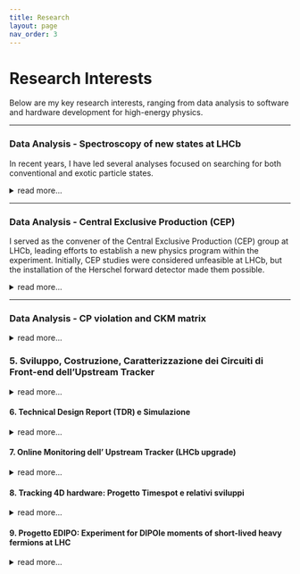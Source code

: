 ```yaml
---
title: Research
layout: page
nav_order: 3
---
```


# Research Interests
Below are my key research interests, ranging from data analysis to software and hardware development for high-energy physics.

---

### Data Analysis - Spectroscopy of new states at LHCb
In recent years, I have led several analyses focused on searching for both conventional and exotic particle states.
<details>
<summary>read more...</summary>
My primary research has centered on heavy baryons, an area that was largely unexplored before the LHC era. Since then, the LHCb experiment has become a leader in this field, and my work has contributed to the discovery of numerous new states, sparking a growing area of investigation within the scientific community. These studies were conducted either independently or within small teams—an uncommon approach in large-scale collaborations. Additionally, my research has fostered strong connections between theoretical and experimental physics, helping to bridge the gap between the two communities.
A summary of the new resonances observed at the LHC can be found [[here]](https://www.nikhef.nl/~pkoppenb/particles.html). My contributions have directly led to the experimental observation of over 12 new states, among more than 70 discovered at the LHC in the past decade.
</details>

---

### Data Analysis - Central Exclusive Production (CEP)
I served as the convener of the Central Exclusive Production (CEP) group at LHCb, leading efforts to establish a new physics program within the experiment. Initially, CEP studies were considered unfeasible at LHCb, but the installation of the Herschel forward detector made them possible.
<details>
<summary>read more...</summary>
Herschel consisted of scintillator planes positioned in the LHC tunnel, approximately 200 meters from the interaction region. Its primary function was to extend the experiment’s angular coverage and provide veto capabilities to suppress background activity. My contributions encompassed both data analysis—where I played a key role in the first publications on this topic—and experimental work, including the detector’s installation, maintenance, calibration, and repair. I was specifically responsible for its calibration and operation, as well as the design of the hardware trigger that enabled CEP event collection. Additionally, I oversaw its seamless integration into LHCb’s software and hardware framework.
This project had proven to be particularly challenging due to the synergy between low-occupancy detector operations and the broader LHCb physics program. As a pioneering initiative, every aspect had to be developed from scratch, requiring close coordination with the collaboration’s management and operational teams at the experimental site.
</details>

---

### Data Analysis - CP violation and CKM matrix
<details>
<summary>read more...</summary>
I was the lead author of the first analysis on tree-level b→c transitions. This was the primary focus of my PhD research and led to the first experimental observation of the suppressed B→DK decay channel using the ADS/GLW method. This final state is considered one of the golden channels for measuring the CKM matrix angle γ, which is one of the key physics goals for which the LHCb experiment was originally proposed. The tools I developed are still in use within LHCb, while the Probability Density Functions (PDFs) I designed to model partially reconstructed backgrounds—where a particle is lost in the decay chain—have been applied to asymmetry measurements in other channels involving neutral particles. Additionally, I was involved in the development of the frequentist fitter to the CKM γ angle that is still used by the collaboration today.
</details>


### 5. Sviluppo, Costruzione, Caratterizzazione dei Circuiti di Front-end dell’Upstream Tracker
<details>
<summary>read more...</summary>
L’Upstream Tracker (UT) consiste in un rivelatore a strip di silicio situato prima del dipolo magnetico di LHCb. Il detector è composto da 4 piani di circa 1m2 ciascuno, organizzati in “stave” verticali di sensori, con una superficie approssimativamente di 10x10cm di silicio ciascuno, instrumentati con strip ad alta densità.
Il design è caratterizzato da una alta efficienza di rivelazione (gapless), alta densità di strip per gestire la grande occupanza attesa nel detector e una bassa lunghezza di radiazione per minimizzare il multiple scattering. E’ stato realizzato un cutout circolare dei sensori più interni per massimizzare l’area sensibile attorno alla beampipe.
Presso la sezione di Milano, sono stato responsabile di tutta la filiera di costruzione dei circuiti ibridi del front end. Questo ha previsto lo sviluppo, la costruzione, la caratterizzazione meccanica ed elettrica di tutti i circuiti ibridi attualmente montati sul nuovo tracciatore.
Il programma di produzione ha previsto la produzione e consegna di
Più di 1100 ibridi denominati “VERA” a 4 chip (4400 chip, detector grade, con un numero di canali non funzionanti minore del per mille), ciascuno con 128 canali.
Piu di 110 ibridi denominati “SUSI” a 8 chip, con caratteristiche simili ma aventi una densità di canali doppia per instrumentare la parte centrale del tracciatore dove l’occupanza è maggiore.
Il lavoro di Milano ha previsto:
Incollaggio: si è sviluppato un sistema di incollaggio dei chip con colla conduttiva. Date le grandi fluenze previste, la colla è stata caratterizzata da test di radiazione. Mi sono inoltre occupato delle campagne di irraggiamento per testare la radiation-hardness dei materiali e collanti impiegati.
Bonding: di tutti i canali analogici e digitali 
Burn-in: ogni scheda è stata inserita in una camera climatica per 7 giorni a 60 gradi ed alimentata secondo un protocollo ben preciso, in maniera da evidenziare eventuali early failures. I test sono stati effettuate su tutte le schede
Test elettrico: di tutti i canali per valutare la performance dei chip bondati, prima e dopo lo stress test ad alta temperatura.
Ispezione ottica: controllo qualità dei bonding ed eventual pull test a campione
Spedizione: abbiamo sviluppato un sistema di storage e trasporto ad ambiente controllato per garantire una delivery via aerea ai colleghi di Syracuse, che si sono occupati delle successive operazioni di costruzione delle staves.
Tutti i punti descritti sono stati ideati a Milano, comprese le tecniche e la realizzazione di tutti i tool necessari. 
Accanto alle attività di produzione, mi sono inoltre occupato della riorganizzazione della camera pulita, dell’organizzazione dei turni e del lavoro, nonché della gestione dei rapporti con le industrie coinvolte nella costruzione dei bare flex. 
La costruzione e consegna dei circuiti è stata ultimata completamente secondo le tempistiche.
</details>


#### 6. Technical Design Report (TDR) e Simulazione
<details>
<summary>read more...</summary>
Ho partecipato alla scrittura del Technical Design Report (TDR) dell’Upstream Tracker per l’upgrade del tracciatore di LHCb.
Mi sono occupato delle prime simulazioni del detector nelle nuove condizioni sperimentali ad alto pile-up. Sono stato responsabile della caratterizzazione del ghost-rate e dell’efficienza di tracciamento per ottimizzare il design.
Accanto a tale attività di simulazione, ho coordinato il testing dei primi prototipi di silicio su fascio (al PS e SPS del CERN), con la caratterizzazione della loro performance, inclusa pubblicazione dei risultati su rivista specializzata (Testbeam studies of pre-prototype silicon strip sensors for the LHCb UT upgrade project NIM.A 806 (2016) 244-257).
</details>


#### 7. Online Monitoring dell’ Upstream Tracker (LHCb upgrade)
<details>
<summary>read more...</summary>
L’UT è stato l’ultimo subdetector ad essere installato durante il Run3. Attualmente in fase di commissioning,  esso prevede un intenso periodo di calibrazione e allineamento al resto del detector.
Il suo monitoring è stato individuato dal management dell’esperimento come uno di task cruciali per avere una presa dati di successo nell’anno prossimo
Sono responsabile della realizzazione di tutti i tool necessari per monitorare i dati del detector in real-time nella control room. E’ richiesta l’integrazione con il software esistente offline e lo sviluppo di opportuni decoder delle raw banks /histogrammer e hitmaps /  performance plot non ancora disponibili.
</details>


#### 8. Tracking 4D hardware: Progetto Timespot e relativi sviluppi
<details>
<summary>read more...</summary>
Per espandere le mie competenze in chiave di sviluppo di nuove tecnologie utili per lo sviluppo di esperimenti futuri, ho fatto parte del progetto Timespot (https://web.infn.it/timespot/), call di gruppo 5 finanziata dall’ INFN (1M euro totali). 
Il programma ha come obiettivo lo sviluppo di tecnologie per il tracking real time in 4D. Il progetto è terminato, ma ulteriori sviluppi sono tuttora in corso tramite altri progetti attivi nella sezione di Milano ed in altri dipartimenti (e.g. progetto ATTRACT).
Con l’aiuto di un postdoc e un ingegnere, si è realizzato un dimostratore per un sistema di tracciatura hardware codificato in FPGA che possa avere performance mai raggiunte prima a clock rates di 40MHz. L’idea è di applicare tali tecnologie a detector di nuova concezione (timescale 2025-2030), in cui la misura del timing risulta fondamentale per poter funzionare ai rate di raccolta dati previsti nei detector di nuova generazione attualmente in fase di concept-design (tempo di arrivo delle particelle su ciascun piano sensibile di 30ps in pixel di dimensioni trasverse di 50um).
</details>


#### 9. Progetto EDIPO: Experiment for DIPOle moments of short-lived heavy fermions at LHC
<details>
<summary>read more...</summary>
  - I am a founding member of the ALADDIN collaboration (established in 2024).

Il progetto EDIPO si inserisce nella ricerca di nuove possibilità per la realizzazioni di nuovi esperimenti sull’acceleratore LHC (generalmente di dimensioni ridotte se comparati ai General Purpose Detector). Il progetto EDIPO prevede la realizzazione di un dimostratore per un nuovo esperimento a targhetta fissa ad LHC. L’idea è di effettuare un test proof-of-principle da testare su fascio al SPS.
Si propone la misura diretta dei momenti di dipolo elettrico e magnetico di fermioni pesanti short-lived (charm and beauty baryons e il leptone τ). Queste misure sono sensibili a fisica sia del Modello Standard che oltre (BSM) e sono basate sulla precessione dello spin di particelle polarizzate in campi elettromagnetici estremamente intensi. La precessione viene realizzata tramite “channeling” delle particelle in cristalli curvi posti accanto al fascio principale.
Uno studio di fattibilità è in considerazione presso il gruppo di acceleratori al CERN ed è stata individuata una sezione dritta della macchina per questo nuovo esperimento alla Insertion Region 3 (IR3), una sezione attualmente dedicata alla pulizia dei fasci di LHC. Tale misure risultano complementari ad altre misure di precisione del Modello Standard (e.g. g-2).
Il progetto EDIPO si prefigge di sviluppare simulazioni dettagliate dell’esperimento, l’ottimizzazione dei diversi layout e la valutazione delle possibili tecnologie impiegabili. Una stazione + sensore dell’attuale rivelatore di vertice di LHCb (VELO - silicon pixel detector) sarà caratterizzata ed adattata per contenere i costi di produzione sia dei sensori che del loro readout.
Si prevede il design e la costruzione dell’hardware richiesto per includere tale sensore in una “Roman Pot”, come primo prototipo di stazione per il detector finale. Le Roman Pot saranno ispirate a quelle utilizzate per l’esperimento TOTEM al CERN.
Si pensa di espandere il progetto includendo studi di fattibilità di fotoproduzione di stati esotici come pentaquark. Per tale attività si ricorrerà all’esperienza sviluppata nell’ambito delle analisi di CEP.
</details>





